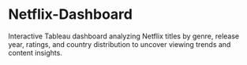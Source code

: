 # Netflix-Dashboard
Interactive Tableau dashboard analyzing Netflix titles by genre, release year, ratings, and country distribution to uncover viewing trends and content insights.
